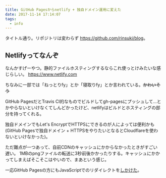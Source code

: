 ```yaml
---
title: GitHub Pagesからnetlify + 独自ドメイン運用に変えた
date: 2017-11-14 17:14:07
tags:
  - info
---
```


タイトル通り。リポジトリは変わらず <https://github.com/rinsuki/blog>。

<!-- more -->

## Netlifyってなんぞ

なんかすげーやつ。静的ファイルホスティングするならこれ使っとけみたいな感じらしい。
<https://www.netlify.com>

ちなみに一部では「ねっとりfy」とか「寝取りfy」とか言われている。~~かわいそう~~

GitHub PagesだとTravis CI的なものでビルドしてgh-pagesにプッシュして...とかやらないといけなくてしんどかったけど、netlifyはビルドとホスティングの部分を持ってくれる。

独自ドメインでもLet's EncryptでHTTPSにできるのが人によっては便利かも(GitHub Pagesで独自ドメイン + HTTPSをやりたいとなるとCloudflareを使わないといけなかった)。

ただ難点が一つあって、自前CDNのキャッシュにかからなかったときがすごい遅い。
1MBのpngファイルの転送に3秒前後かかったりする。キャッシュにかかってしまえばそこそこはやいので、まあという感じ。


一応GitHub Pagesの方にもJavaScriptでのリダイレクトを[しかけた](https://github.com/rinsuki/blog/blob/master/docs/404.html)。